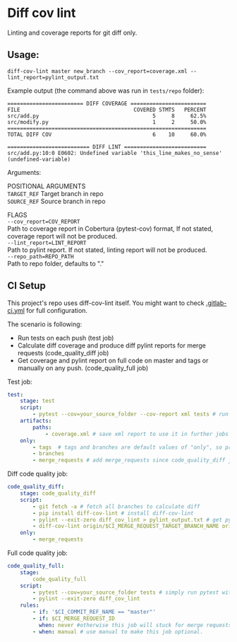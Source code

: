 # Diff cov lint

Linting and coverage reports for git diff only.

## Usage: 

```diff-cov-lint master new_branch --cov_report=coverage.xml --lint_report=pylint_output.txt```

Example output (the command above was run in `tests/repo` folder):
```
======================== DIFF COVERAGE ========================
FILE                                    COVERED STMTS   PERCENT
src/add.py                                    5     8     62.5%
src/modify.py                                 1     2     50.0%
===============================================================
TOTAL DIFF COV                                6    10     60.0%

========================== DIFF LINT ==========================
src/add.py:10:0 E0602: Undefined variable 'this_line_makes_no_sense' (undefined-variable)
```

Arguments:  

POSITIONAL ARGUMENTS  
    `TARGET_REF`
        Target branch in repo  
    `SOURCE_REF`
        Source branch in repo  

FLAGS  
    `--cov_report=COV_REPORT`  
        Path to coverage report in Cobertura (pytest-cov) format, If not stated, coverage report will not be produced.  
    `--lint_report=LINT_REPORT`  
        Path to pylint report. If not stated, linting report will not be produced.  
    `--repo_path=REPO_PATH`  
        Path to repo folder, defaults to "."

## CI Setup

This project's repo uses diff-cov-lint itself. You might want to check [.gitlab-ci.yml](https://gitlab.com/sVerentsov/diff-cov-lint/blob/master/.gitlab-ci.yml) for full configuration.

The scenario is following:
 - Run tests on each push (test job)
 - Calculate diff coverage and produce diff pylint reports for merge requests (code_quality_diff job)
 - Get coverage and pylint report on full code on master and tags or manually on any push. (code_quality_full job)

Test job: 
```yaml
test: 
    stage: test
    script: 
        - pytest --cov=your_source_folder --cov-report xml tests # run pytest and produce xml report
    artifacts:
        paths: 
            - coverage.xml # save xml report to use it in further jobs
    only:
        - tags  # tags and branches are default values of "only", so preserve them
        - branches
        - merge_requests # add merge_requests since code_quality_diff job will use artifacts of this job
```

Diff code quality job:

```yaml
code_quality_diff: 
    stage: code_quality_diff
    script:
        - git fetch -a # fetch all branches to calculate diff
        - pip install diff-cov-lint # install diff-cov-lint
        - pylint --exit-zero diff_cov_lint > pylint_output.txt # get pylint report. --exit-zero needed for job not to fail if pylint give score less than 10.
        - diff-cov-lint origin/$CI_MERGE_REQUEST_TARGET_BRANCH_NAME origin/$CI_MERGE_REQUEST_SOURCE_BRANCH_NAME --cov_report coverage.xml --lint_report pylint_output.txt # run diff-cov-lint on diff between target branch and source branch. coverage.xml is used from the artifact.
    only:
        - merge_requests
```

Full code quality job:

```yaml
code_quality_full:
    stage:
        code_quality_full
    script:
        - pytest --cov=your_source_folder tests # simply run pytest with coverage and pylint as usual
        - pylint --exit-zero diff_cov_lint
    rules:
        - if: '$CI_COMMIT_REF_NAME == "master"'
        - if: $CI_MERGE_REQUEST_ID
          when: never #otherwise this job will stuck for merge requests
        - when: manual # use manual to make this job optional. 
```